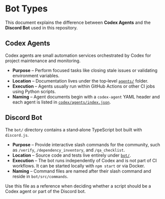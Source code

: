 # Bot Types

This document explains the difference between **Codex Agents** and the **Discord Bot** used in this repository.

## Codex Agents

Codex agents are small automation services orchestrated by Codex for project maintenance and monitoring.

- **Purpose** – Perform focused tasks like closing stale issues or validating environment variables.
- **Location** – Documentation lives under the top‑level [`agents/`](../agents/) folder.
- **Execution** – Agents usually run within GitHub Actions or other CI jobs using Python scripts.
- **Naming** – Agent documents begin with a `codex-agent` YAML header and each agent is listed in [`codex/agents/index.json`](../codex/agents/index.json).

## Discord Bot

The `bot/` directory contains a stand‑alone TypeScript bot built with `discord.js`.

- **Purpose** – Provide interactive slash commands for the community, such as `/verify`, `/dependency_inventory`, and `/qa_checklist`.
- **Location** – Source code and tests live entirely under [`bot/`](../bot/).
- **Execution** – The bot runs independently of Codex and is not part of CI workflows. It can be started locally with `npm start` or via Docker.
- **Naming** – Command files are named after their slash command and reside in `bot/src/commands`.

Use this file as a reference when deciding whether a script should be a Codex agent or part of the Discord bot.

